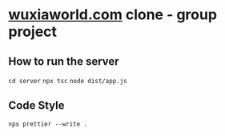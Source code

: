# [wuxiaworld.com](wuxiaworld.com) clone - group project

## How to run the server
`cd server`
`npx tsc`
`node dist/app.js`

## Code Style
`npx prettier --write .`